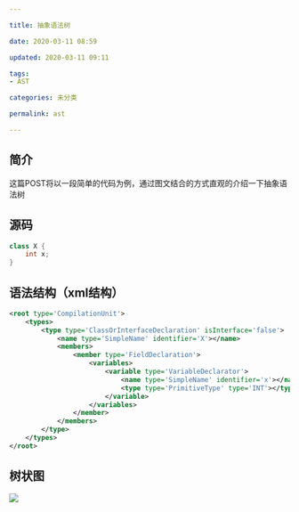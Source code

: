 ```yaml
---

title: 抽象语法树

date: 2020-03-11 08:59

updated: 2020-03-11 09:11

tags:
- AST

categories: 未分类

permalink: ast

---
```


## 简介

这篇POST将以一段简单的代码为例，通过图文结合的方式直观的介绍一下抽象语法树



## 源码

~~~java
class X {
    int x;
}
~~~



## 语法结构（xml结构）

~~~xml
<root type='CompilationUnit'>
    <types>
        <type type='ClassOrInterfaceDeclaration' isInterface='false'>
            <name type='SimpleName' identifier='X'></name>
            <members>
                <member type='FieldDeclaration'>
                    <variables>
                        <variable type='VariableDeclarator'>
                            <name type='SimpleName' identifier='x'></name>
                            <type type='PrimitiveType' type='INT'></type>
                        </variable>
                    </variables>
                </member>
            </members>
        </type>
    </types>
</root>

~~~



## 树状图

![](/images/ast-01.png)